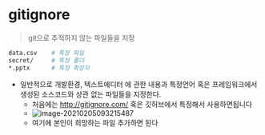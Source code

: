 # gitignore

> git으로 추적하지 않는 파일들을 지정

```bash
data.csv	# 특정 파일
secret/ 	# 특정 폴더
*.pptx		# 특정 확장자
```

* 일반적으로 개발환경, 텍스트에디터 에 관한 내용과 특정언어 혹은 프레임워크에서 생성된 소스코드와 상관 없는 파일들을 지정한다.
  * 처음에는 http://gitignore.com/ 혹은 깃허브에서 특정해서 사용하면됩니다
  * ![image-20210205093215487](C:%5CUsers%5Cj1oab%5CDesktop%5CTIL%5Cmd-images%5Cimage-20210205093215487.png)
  * 여기에 본인이 희망하는 파일 추가하면 된다